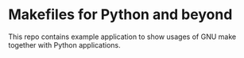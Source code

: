 # Makefiles for Python and beyond

This repo contains example application to show usages of GNU make together with Python applications.

